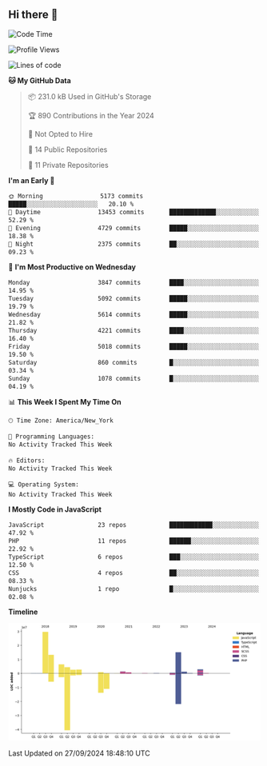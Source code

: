 ## Hi there 👋

<!--START_SECTION:waka-->
![Code Time](http://img.shields.io/badge/Code%20Time-300%20hrs%2023%20mins-blue)

![Profile Views](http://img.shields.io/badge/Profile%20Views-0-blue)

![Lines of code](https://img.shields.io/badge/From%20Hello%20World%20I%27ve%20Written-82.3%20million%20lines%20of%20code-blue)

**🐱 My GitHub Data** 

> 📦 231.0 kB Used in GitHub's Storage 
 > 
> 🏆 890 Contributions in the Year 2024
 > 
> 🚫 Not Opted to Hire
 > 
> 📜 14 Public Repositories 
 > 
> 🔑 11 Private Repositories 
 > 
**I'm an Early 🐤** 

```text
🌞 Morning                5173 commits        █████░░░░░░░░░░░░░░░░░░░░   20.10 % 
🌆 Daytime                13453 commits       █████████████░░░░░░░░░░░░   52.29 % 
🌃 Evening                4729 commits        █████░░░░░░░░░░░░░░░░░░░░   18.38 % 
🌙 Night                  2375 commits        ██░░░░░░░░░░░░░░░░░░░░░░░   09.23 % 
```
📅 **I'm Most Productive on Wednesday** 

```text
Monday                   3847 commits        ████░░░░░░░░░░░░░░░░░░░░░   14.95 % 
Tuesday                  5092 commits        █████░░░░░░░░░░░░░░░░░░░░   19.79 % 
Wednesday                5614 commits        █████░░░░░░░░░░░░░░░░░░░░   21.82 % 
Thursday                 4221 commits        ████░░░░░░░░░░░░░░░░░░░░░   16.40 % 
Friday                   5018 commits        █████░░░░░░░░░░░░░░░░░░░░   19.50 % 
Saturday                 860 commits         █░░░░░░░░░░░░░░░░░░░░░░░░   03.34 % 
Sunday                   1078 commits        █░░░░░░░░░░░░░░░░░░░░░░░░   04.19 % 
```


📊 **This Week I Spent My Time On** 

```text
🕑︎ Time Zone: America/New_York

💬 Programming Languages: 
No Activity Tracked This Week

🔥 Editors: 
No Activity Tracked This Week

💻 Operating System: 
No Activity Tracked This Week
```

**I Mostly Code in JavaScript** 

```text
JavaScript               23 repos            ████████████░░░░░░░░░░░░░   47.92 % 
PHP                      11 repos            ██████░░░░░░░░░░░░░░░░░░░   22.92 % 
TypeScript               6 repos             ███░░░░░░░░░░░░░░░░░░░░░░   12.50 % 
CSS                      4 repos             ██░░░░░░░░░░░░░░░░░░░░░░░   08.33 % 
Nunjucks                 1 repo              █░░░░░░░░░░░░░░░░░░░░░░░░   02.08 % 
```



**Timeline**

![Lines of Code chart](https://raw.githubusercontent.com/wilbertcaba/wilbertcaba/main/assets/bar_graph.png)


 Last Updated on 27/09/2024 18:48:10 UTC
<!--END_SECTION:waka-->

<!--
**wilbertcaba/wilbertcaba** is a ✨ _special_ ✨ repository because its `README.md` (this file) appears on your GitHub profile.

Here are some ideas to get you started:

- 🔭 I’m currently working on ...
- 🌱 I’m currently learning ...
- 👯 I’m looking to collaborate on ...
- 🤔 I’m looking for help with ...
- 💬 Ask me about ...
- 📫 How to reach me: ...
- 😄 Pronouns: ...
- ⚡ Fun fact: ...
-->
